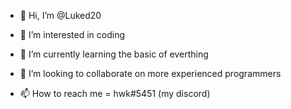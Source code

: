 - 👋 Hi, I’m @Luked20
- 👀 I’m interested in coding 
- 🌱 I’m currently learning the basic of everthing 
- 💞️ I’m looking to collaborate on more experienced programmers

- 📫 How to reach me = hwk#5451 (my discord)

<!---
Luked20/Luked20 is a ✨ special ✨ repository because its `README.md` (this file) appears on your GitHub profile.
You can click the Preview link to take a look at your changes.
--->
